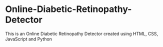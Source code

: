 # Online-Diabetic-Retinopathy-Detector
This is an Online Diabetic Retinopathy Detector created using HTML, CSS, JavaScript and Python
